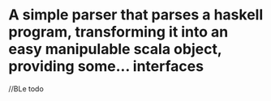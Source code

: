 # A simple parser that parses a haskell program, transforming it into an easy manipulable scala object, providing some... interfaces

//BLe todo
